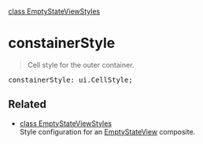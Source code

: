 [class EmptyStateViewStyles](EmptyStateViewStyles.md)

# constainerStyle

> Cell style for the outer container.

<pre class="docgen_signature">constainerStyle: ui.CellStyle;</pre>

## Related

- [<!--{ref:class}-->class EmptyStateViewStyles](EmptyStateViewStyles.md) \
    Style configuration for an [EmptyStateView](EmptyStateView.md) composite.
